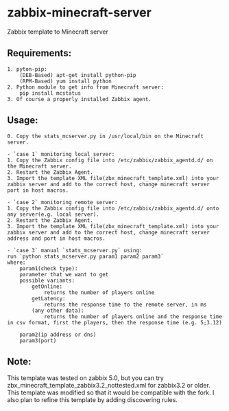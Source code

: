 # zabbix-minecraft-server
Zabbix template to Minecraft server

## Requirements:
    1. pyton-pip: 
        (DEB-Based) apt-get install python-pip
        (RPM-Based) yum install python
    2. Python module to get info from Minecraft server: 
        pip install mcstatus
    3. Of course a properly installed Zabbix agent.

## Usage:
    0. Copy the stats_mcserver.py in /usr/local/bin on the Minecraft server.

    - `case 1` monitoring local server:
    1. Copy the Zabbix config file into /etc/zabbix/zabbix_agentd.d/ on the Minecraft server.
    2. Restart the Zabbix Agent.
    3. Import the template XML file(zbx_minecraft_template.xml) into your zabbix server and add to the correct host, change minecraft server port in host macros.

    - `case 2` monitoring remote server:
    1. Copy the Zabbix config file into /etc/zabbix/zabbix_agentd.d/ onto any server(e.g. local server).
    2. Restart the Zabbix Agent.
    3. Import the template XML file(zbx_minecraft_template.xml) into your zabbix server and add to the correct host, change minecraft server address and port in host macros.

    - `case 3` manual `stats_mcserver.py` using:
    run `python stats_mcserver.py param1 param2 param3`
    where:
        param1(check type):
        parameter that we want to get
        possible variants:
            getOnline:
                returns the number of players online
            getLatency:
                returns the response time to the remote server, in ms
            (any other data):
                returns the number of players online and the response time in csv format, first the players, then the response time (e.g. 5;3.12)

        param2(ip address or dns)
        param3(port)

## Note:
This template was tested on zabbix 5.0, but you can try zbx_minecraft_template_zabbix3.2_nottested.xml for zabbix3.2 or older.
This template was modified so that it would be compatible with the fork.
I also plan to refine this template by adding discovering rules.
